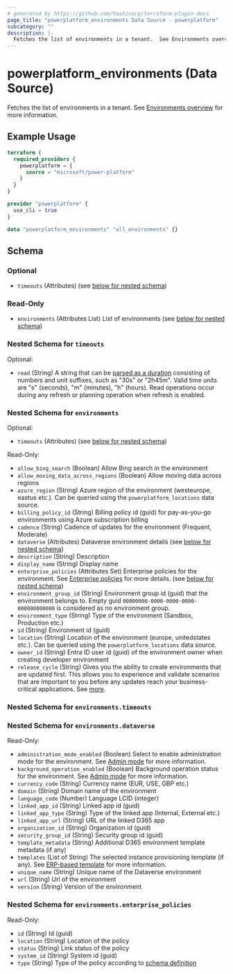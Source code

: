 ```yaml
---
# generated by https://github.com/hashicorp/terraform-plugin-docs
page_title: "powerplatform_environments Data Source - powerplatform"
subcategory: ""
description: |-
  Fetches the list of environments in a tenant.  See Environments overview https://learn.microsoft.com/power-platform/admin/environments-overview for more information.
---
```


# powerplatform_environments (Data Source)

Fetches the list of environments in a tenant.  See [Environments overview](https://learn.microsoft.com/power-platform/admin/environments-overview) for more information.

## Example Usage

```terraform
terraform {
  required_providers {
    powerplatform = {
      source = "microsoft/power-platform"
    }
  }
}

provider "powerplatform" {
  use_cli = true
}

data "powerplatform_environments" "all_environments" {}
```

<!-- schema generated by tfplugindocs -->
## Schema

### Optional

- `timeouts` (Attributes) (see [below for nested schema](#nestedatt--timeouts))

### Read-Only

- `environments` (Attributes List) List of environments (see [below for nested schema](#nestedatt--environments))

<a id="nestedatt--timeouts"></a>
### Nested Schema for `timeouts`

Optional:

- `read` (String) A string that can be [parsed as a duration](https://pkg.go.dev/time#ParseDuration) consisting of numbers and unit suffixes, such as "30s" or "2h45m". Valid time units are "s" (seconds), "m" (minutes), "h" (hours). Read operations occur during any refresh or planning operation when refresh is enabled.


<a id="nestedatt--environments"></a>
### Nested Schema for `environments`

Optional:

- `timeouts` (Attributes) (see [below for nested schema](#nestedatt--environments--timeouts))

Read-Only:

- `allow_bing_search` (Boolean) Allow Bing search in the environment
- `allow_moving_data_across_regions` (Boolean) Allow moving data across regions
- `azure_region` (String) Azure region of the environment (westeurope, eastus etc.). Can be queried using the `powerplatform_locations` data source.
- `billing_policy_id` (String) Billing policy id (guid) for pay-as-you-go environments using Azure subscription billing
- `cadence` (String) Cadence of updates for the environment (Frequent, Moderate)
- `dataverse` (Attributes) Dataverse environment details (see [below for nested schema](#nestedatt--environments--dataverse))
- `description` (String) Description
- `display_name` (String) Display name
- `enterprise_policies` (Attributes Set) Enterprise policies for the environment. See [Enterprise policies](https://learn.microsoft.com/en-us/power-platform/admin/enterprise-policies) for more details. (see [below for nested schema](#nestedatt--environments--enterprise_policies))
- `environment_group_id` (String) Environment group id (guid) that the environment belongs to. Empty guid `00000000-0000-0000-0000-000000000000` is considered as no environment group.
- `environment_type` (String) Type of the environment (Sandbox, Production etc.)
- `id` (String) Environment id (guid)
- `location` (String) Location of the environment (europe, unitedstates etc.). Can be queried using the `powerplatform_locations` data source.
- `owner_id` (String) Entra ID  user id (guid) of the environment owner when creating developer environment
- `release_cycle` (String) Gives you the ability to create environments that are updated first. This allows you to experience and validate scenarios that are important to you before any updates reach your business-critical applications. See [more](https://learn.microsoft.com/en-us/power-platform/admin/early-release).

<a id="nestedatt--environments--timeouts"></a>
### Nested Schema for `environments.timeouts`


<a id="nestedatt--environments--dataverse"></a>
### Nested Schema for `environments.dataverse`

Read-Only:

- `administration_mode_enabled` (Boolean) Select to enable administration mode for the environment. See [Admin mode](https://learn.microsoft.com/en-us/power-platform/admin/admin-mode) for more information.
- `background_operation_enabled` (Boolean) Background operation status for the environment. See [Admin mode](https://learn.microsoft.com/en-us/power-platform/admin/admin-mode) for more information.
- `currency_code` (String) Currency name (EUR, USE, GBP etc.)
- `domain` (String) Domain name of the environment
- `language_code` (Number) Language LCID (integer)
- `linked_app_id` (String) Linked app id (guid)
- `linked_app_type` (String) Type of the linked app (Internal, External etc.)
- `linked_app_url` (String) URL of the linked D365 app
- `organization_id` (String) Organization id (guid)
- `security_group_id` (String) Security group id (guid)
- `template_metadata` (String) Additional D365 environment template metadata (if any)
- `templates` (List of String) The selected instance provisioning template (if any). See [ERP-based template](https://learn.microsoft.com/en-us/power-platform/admin/unified-experience/tutorial-deploy-new-environment-with-erp-template?tabs=PPAC) for more information.
- `unique_name` (String) Unique name of the Dataverse environment
- `url` (String) Url of the environment
- `version` (String) Version of the environment


<a id="nestedatt--environments--enterprise_policies"></a>
### Nested Schema for `environments.enterprise_policies`

Read-Only:

- `id` (String) Id (guid)
- `location` (String) Location of the policy
- `status` (String) Link status of the policy
- `system_id` (String) System id (guid)
- `type` (String) Type of the policy according to [schema definition](https://learn.microsoft.com/en-us/azure/templates/microsoft.powerplatform/enterprisepolicies?pivots=deployment-language-terraform#enterprisepolicies-2)
